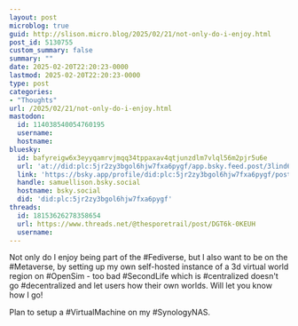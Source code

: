 ```yaml
---
layout: post
microblog: true
guid: http://slison.micro.blog/2025/02/21/not-only-do-i-enjoy.html
post_id: 5130755
custom_summary: false
summary: ""
date: 2025-02-20T22:20:23-0000
lastmod: 2025-02-20T22:20:23-0000
type: post
categories:
- "Thoughts"
url: /2025/02/21/not-only-do-i-enjoy.html
mastodon:
  id: 114038540054760195
  username: 
  hostname: 
bluesky:
  id: bafyreigw6x3eyyqamrvjmqq34tppaxav4qtjunzdlm7vlql56m2pjr5u6e
  url: 'at://did:plc:5jr2zy3bgol6hjw7fxa6pygf/app.bsky.feed.post/3lind62cwdn2a'
  link: 'https://bsky.app/profile/did:plc:5jr2zy3bgol6hjw7fxa6pygf/post/3lind62cwdn2a'
  handle: samuellison.bsky.social
  hostname: bsky.social
  did: 'did:plc:5jr2zy3bgol6hjw7fxa6pygf'
threads:
  id: 18153626278358654
  url: https://www.threads.net/@thesporetrail/post/DGT6k-0KEUH
  username: 
---
```

Not only do I enjoy being part of the #Fediverse, but I also want to be on the #Metaverse, by setting up my own self-hosted instance of a 3d virtual world region on #OpenSim - too bad #SecondLife which is #centralized doesn't go #decentralized and let users how their own worlds. Will let you know how I go!

Plan to setup a #VirtualMachine on my #SynologyNAS.
